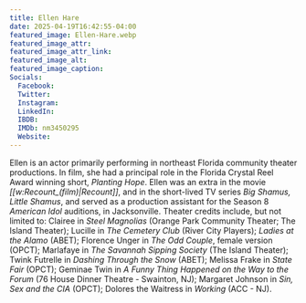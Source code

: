 ```yaml
---
title: Ellen Hare
date: 2025-04-19T16:42:55-04:00
featured_image: Ellen-Hare.webp
featured_image_attr: 
featured_image_attr_link: 
featured_image_alt: 
featured_image_caption: 
Socials:
  Facebook: 
  Twitter: 
  Instagram: 
  LinkedIn: 
  IBDB: 
  IMDb: nm3450295
  Website: 
---
```

Ellen is an actor primarily performing in northeast Florida community theater productions. In film, she had a principal role in the Florida Crystal Reel Award winning short, *Planting Hope*. Ellen was an extra in the movie *[[w:Recount_(film)|Recount]]*, and in the short-lived TV series *Big Shamus, Little Shamus*, and served as a production assistant for the Season 8 *American Idol* auditions, in Jacksonville. Theater credits include, but not limited to: Clairee in *Steel Magnolias* (Orange Park Community Theater; The Island Theater); Lucille in *The Cemetery Club* (River City Players); *Ladies at the Alamo* (ABET); Florence Unger in *The Odd Couple*, female version (OPCT); Marlafaye in *The Savannah Sipping Society* (The Island Theater); Twink Futrelle in *Dashing Through the Snow* (ABET); Melissa Frake in *State Fair* (OPCT); Geminae Twin in *A Funny Thing Happened on the Way to the Forum* (76 House Dinner Theatre - Swainton, NJ); Margaret Johnson in *Sin, Sex and the CIA* (OPCT); Dolores the Waitress in *Working* (ACC - NJ).